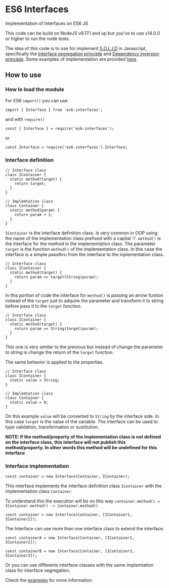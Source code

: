 # ES6 Interfaces
Implementation of Interfaces on ES6 JS

This code can be build on NodeJS v6.17.1 and up but you've to use v14.0.0 or higher to run the node tests.

The idea of this code is to use for implement [S.O.L.I.D][solid.pdf] in Javascript, specifically the [Interface segregation principle][solid-isp] and [Dependency inversion principle][solid-dip]. Some examples of implementation are provided [here][examples].

## How to use

### How lo load the module

For ES6 `import()` you can use 

```
import { Interface } from 'es6-interfaces';
```

and with `require()`

```
const { Interface } = require('es6-interfaces');
```

or

```
const Interface = require('es6-interfaces').Interface;
```

### Interface definition

```
// Interface class
class IContainer {
  static method(target) {
    return target;
  }
}

// Implemtation class
class Container {
  static method(param) {
    return param + 1;
  }
}
```

`IContainer` is the interface definition class. Is very common in OOP using the name of the implementation class prefixed with a capital 'i'.
`method()` is the interface for the method in the implementation class. The parameter `target` is the function `method()` of the implementation class. In this case the interface is a simple passthru from the interface to the inplementation class.

```
// Interface class
class IContainer {
  static method(target) {
    return param => target(String(param);
  }
}
```

In this portion of code the interface for `method()` is passing an arrow funtion instead of the `target` just to adquire the parameter and transform it to string before pass it to the `target` function.

```
// Interface class
class IContainer {
  static method(target) {
    return param => String(target(param);
  }
}
```

This one is very similar to the previous but instead of change the parameter to string is change the return of the `target` function.

The same behavior is applied to the properties.

```
// Interface class
class IContainer {
  static value = String;
}

// Implemtation class
class Container {
  static value = 0;
}
```

On this example `value` will be converted to `String` by the interface side. In this case `target` is the value of the variable.
The interface can be used to type validation, transformation or sustitution.

__**NOTE:** If the method/property of the implementation class is not defined on the interface class, this interface will not publish this method/property. In other words this method will be undefined for this interface__

### Interface implementation

```
const container = new Interface(Container, IContainer);
```

This interface implements the interface definition class `IContainer` with the implementation class `Container`.

To understand this the execution will be on this way `container.method() = IContainer.method() -> Container.method()`

```
const container = new Interface(Container, [IContainer1, IContainer2]);
```

The Interface can use more than one interface class to extend the interface.

```
const containerA = new Interface(Container, [IContainer1, IContainer2]);

const containerB = new Interface(Container, [IContainer1, IContainer3]);
```

Or you can use differents interface classes with the same implemtation class for interface segregation.

Check the [examples][examples] for more information.

[solid.pdf]: https://web.archive.org/web/20150906155800/http://www.objectmentor.com/resources/articles/Principles_and_Patterns.pdf
[solid-isp]: https://en.wikipedia.org/wiki/Interface_segregation_principle
[solid-dip]: https://en.wikipedia.org/wiki/Dependency_inversion_principle
[examples]: examples
